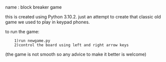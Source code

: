name         : block breaker game

this is created using Python 3.10.2. just an attempt to create that classic old game we used to play in keypad phones. 

to run the game:
		
		1)run newgame.py
		2)control the board using left and right arrow keys

(the game is not smooth so any advice to make it better is welcome)

